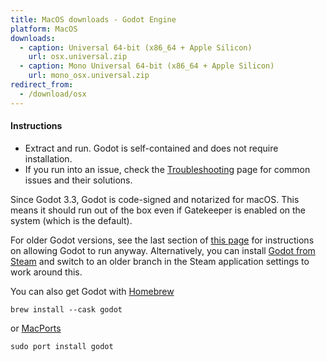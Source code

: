 ```yaml
---
title: MacOS downloads - Godot Engine
platform: MacOS
downloads:
  - caption: Universal 64-bit (x86_64 + Apple Silicon)
    url: osx.universal.zip
  - caption: Mono Universal 64-bit (x86_64 + Apple Silicon)
    url: mono_osx.universal.zip
redirect_from:
  - /download/osx
---
```


#### Instructions

- Extract and run. Godot is self-contained and does not require installation.
- If you run into an issue, check the [Troubleshooting](https://docs.godotengine.org/en/stable/about/troubleshooting.html) page for common issues and their solutions.


Since Godot 3.3, Godot is code-signed and notarized for macOS. This means it should run out of the box even if Gatekeeper is enabled on the system (which is the default).

For older Godot versions, see the last section of [this page](https://support.apple.com/en-us/HT202491) for instructions on allowing Godot to run anyway. Alternatively, you can install [Godot from Steam](https://store.steampowered.com/app/404790) and switch to an older branch in the Steam application settings to work around this.


You can also get Godot with [Homebrew](https://brew.sh/)

<pre><code class="hljs lua">brew install <span class="hljs-comment">--cask godot</span></code></pre>

or [MacPorts](https://www.macports.org)

<pre><code class="hljs nginx"><span class="hljs-attribute">sudo</span> port install godot</code></pre>
